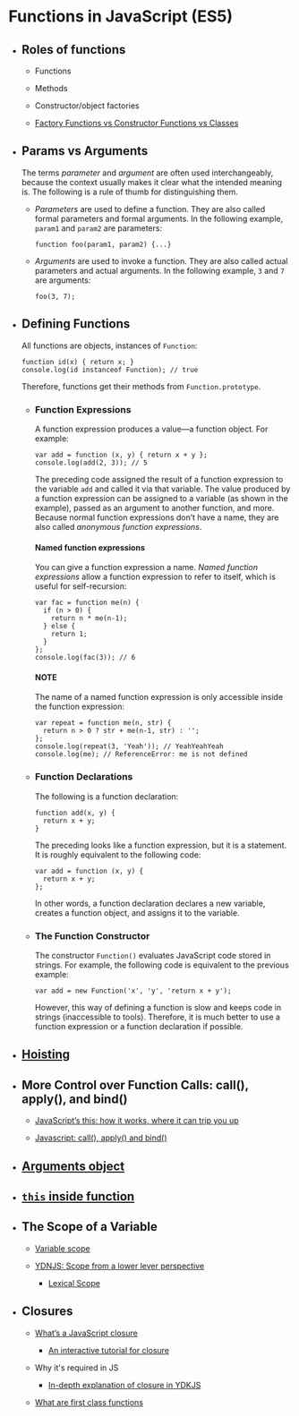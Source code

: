 # Functions in JavaScript (ES5)

- ## Roles of functions

  - Functions

  - Methods

  - Constructor/object factories

  - [Factory Functions vs Constructor Functions vs Classes](https://medium.com/javascript-scene/javascript-factory-functions-vs-constructor-functions-vs-classes-2f22ceddf33e)

- ## Params vs Arguments

  The terms *parameter* and *argument* are often used interchangeably, because the context usually makes it clear what the intended meaning is. The following is a rule of thumb for distinguishing them.

  - *Parameters* are used to define a function. They are also called formal parameters and formal arguments. In the following example, `param1` and `param2` are parameters:

        function foo(param1, param2) {...}

  - *Arguments* are used to invoke a function. They are also called actual parameters and actual arguments. In the following example, `3` and `7` are arguments:

        foo(3, 7);

- ## Defining Functions

  All functions are objects, instances of `Function`:

      function id(x) { return x; }
      console.log(id instanceof Function); // true

  Therefore, functions get their methods from `Function.prototype`.

  - ### Function Expressions

    A function expression produces a value—a function object. For example:

        var add = function (x, y) { return x + y };
        console.log(add(2, 3)); // 5

    The preceding code assigned the result of a function expression to the variable `add` and called it via that variable. The value produced by a function expression can be assigned to a variable (as shown in the example), passed as an argument to another function, and more. Because normal function expressions don’t have a name, they are also called *anonymous function expressions*.

    #### Named function expressions

    You can give a function expression a name. *Named function expressions* allow a function expression to refer to itself, which is useful for self-recursion:

        var fac = function me(n) {
          if (n > 0) {
            return n * me(n-1);
          } else {
            return 1;
          }
        };
        console.log(fac(3)); // 6

    #### NOTE

    The name of a named function expression is only accessible inside the function expression:

        var repeat = function me(n, str) {
          return n > 0 ? str + me(n-1, str) : '';
        };
        console.log(repeat(3, 'Yeah')); // YeahYeahYeah
        console.log(me); // ReferenceError: me is not defined

  - ### Function Declarations

    The following is a function declaration:

        function add(x, y) {
          return x + y;
        }

    The preceding looks like a function expression, but it is a statement. It is roughly equivalent to the following code:

        var add = function (x, y) {
          return x + y;
        };

    In other words, a function declaration declares a new variable, creates a function object, and assigns it to the variable.

  - ### The Function Constructor

    The constructor `Function()` evaluates JavaScript code stored in strings. For example, the following code is equivalent to the previous example:

        var add = new Function('x', 'y', 'return x + y');

    However, this way of defining a function is slow and keeps code in strings (inaccessible to tools). Therefore, it is much better to use a function expression or a function declaration if possible.

- ## [Hoisting](https://github.com/getify/You-Dont-Know-JS/blob/master/scope%20%26%20closures/ch4.md)

  

- ## More Control over Function Calls: call(), apply(), and bind()

  - [JavaScript’s this: how it works, where it can trip you up](http://2ality.com/2014/05/this.html)

  - [Javascript: call(), apply() and bind()](https://medium.com/@omergoldberg/javascript-call-apply-and-bind-e5c27301f7bb)

- ## [Arguments object](https://developer.mozilla.org/en-US/docs/Web/JavaScript/Reference/Functions/arguments)

  

- ## [`this` inside function](http://2ality.com/2014/05/this.html)

  

- ## The Scope of a Variable

  - [Variable scope](http://javascriptissexy.com/javascript-variable-scope-and-hoisting-explained/)

  - [YDNJS: Scope from a lower lever perspective](https://github.com/getify/You-Dont-Know-JS/blob/master/scope%20%26%20closures/ch1.md)

    - [Lexical Scope](https://github.com/getify/You-Dont-Know-JS/blob/master/scope%20%26%20closures/ch2.md)

- ## Closures

  - [What’s a JavaScript closure](https://medium.freecodecamp.org/whats-a-javascript-closure-in-plain-english-please-6a1fc1d2ff1c)

    - [An interactive tutorial for closure](https://jscomplete.com/labs/what-are-closures-in-javascript)

  - Why it's required in JS

    - [In-depth explanation of closure in YDKJS](https://github.com/getify/You-Dont-Know-JS/blob/master/scope%20%26%20closures/ch5.md)

  - [What are first class functions](https://hackernoon.com/javascript-and-functional-programming-pt-2-first-class-functions-4437a1aec217)
